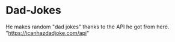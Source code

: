 # Dad-Jokes
He makes random "dad jokes" thanks to the API he got from here. "https://icanhazdadjoke.com/api"
